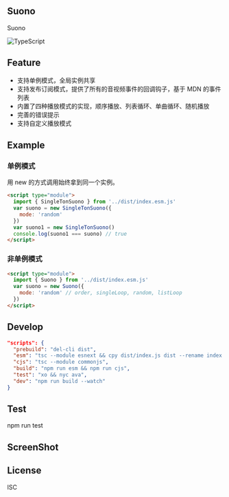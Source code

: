 ## Suono

Suono

![TypeScript](https://img.shields.io/badge/-TypeScript-007ACC?style=flat-square&logo=typescript)

## Feature

- 支持单例模式，全局实例共享
- 支持发布订阅模式，提供了所有的音视频事件的回调钩子，基于 MDN 的事件列表
- 内置了四种播放模式的实现，顺序播放、列表循环、单曲循环、随机播放
- 完善的错误提示
- 支持自定义播放模式

## Example

### 单例模式

用 new 的方式调用始终拿到同一个实例。
```html
<script type="module">
  import { SingleTonSuono } from '../dist/index.esm.js'
  var suono = new SingleTonSuono({
    mode: 'random'
  })
  var suono1 = new SingleTonSuono()
  console.log(suono1 === suono) // true
</script>
```

### 非单例模式

```html
<script type="module">
  import { Suono } from '../dist/index.esm.js'
  var suono = new Suono({
    mode: 'random' // order, singleLoop, random, listLoop
  })
</script>
```

## Develop

```json
"scripts": {
  "prebuild": "del-cli dist",
  "esm": "tsc --module esnext && cpy dist/index.js dist --rename index.esm.js",
  "cjs": "tsc --module commonjs",
  "build": "npm run esm && npm run cjs",
  "test": "xo && nyc ava",
  "dev": "npm run build --watch"
}
```

## Test

npm run test


## ScreenShot



## License

ISC